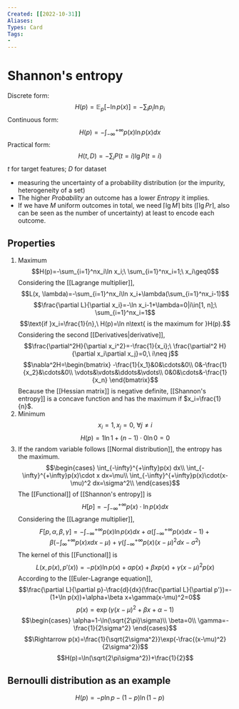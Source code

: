 ```yaml
---
Created: [[2022-10-31]]
Aliases: 
Types: Card
Tags: 
- 
---
```

# Shannon's entropy
Discrete form:
$$H(p)=\mathbb{E}_{p}[-\ln p(x)]=-\sum_ip_i\ln p_i$$
Continuous form: 
$$H(p)=-\int_{-\infty}^{+\infty}p(x)\ln p(x)dx$$
Practical form: 
$$H(t, D)=-\sum_iP(t=i)\lg P(t=i)$$
$t$ for target features; $D$ for dataset
- measuring the uncertainty of a probability distribution (or the impurity, heterogeneity of a set)
- The higher $Probability$ an outcome has a lower $Entropy$ it implies. 
- If we have $M$ uniform outcomes in total, we need $\lceil\lg M\rceil$ bits ($\lceil\lg Pr\rceil$, also can be seen as the number of uncertainty) at least to encode each outcome. 
## Properties
1. Maximum
$$H(p)=-\sum_{i=1}^nx_i\ln x_i;\ \sum_{i=1}^nx_i=1;\ x_i\geq0$$
Considering the [[Lagrange multiplier]], 
$$L(x, \lambda)=-\sum_{i=1}^nx_i\ln x_i+\lambda(\sum_{i=1}^nx_i-1)$$
$$\frac{\partial L}{\partial x_i}=-\ln x_i-1+\lambda=0|i\in[1, n];\ \sum_{i=1}^nx_i=1$$
$$\text{if }x_i=\frac{1}{n},\ H(p)=\ln n\text{ is the maximum for }H(p).$$
Considering the second [[Derivatives|derivative]], 
$$\frac{\partial^2H}{\partial x_i^2}=-\frac{1}{x_i};\ \frac{\partial^2 H}{\partial x_i\partial x_j}=0,\ i\neq j$$
$$\nabla^2H=\begin{bmatrix}
-\frac{1}{x_1}&0&\cdots&0\\
0&-\frac{1}{x_2}&\cdots&0\\
\vdots&\vdots&\ddots&\vdots\\
0&0&\cdots&-\frac{1}{x_n}
\end{bmatrix}$$
Because the [[Hessian matrix]] is negative definite, [[Shannon's entropy]] is a concave function and has the maximum if $x_i=\frac{1}{n}$. 
2. Minimum
$$x_i=1, x_j=0,\ \forall j\neq i$$
$$H(p)=1\ln 1+(n-1)\cdot0\ln0=0$$
3. If the random variable follows [[Normal distribution]], the entropy has the maximum. 
$$\begin{cases}
\int_{-\infty}^{+\infty}p(x) dx\\
\int_{-\infty}^{+\infty}p(x)\cdot x dx=\mu\\
\int_{-\infty}^{+\infty}p(x)\cdot(x-\mu)^2 dx=\sigma^2\\
\end{cases}$$
The [[Functional]] of [[Shannon's entropy]] is
$$H[p]=-\int_{-\infty}^{+\infty}p(x)\cdot\ln p(x)dx$$
Considering the [[Lagrange multiplier]], 
$$F[p,\alpha,\beta,\gamma]=-\int_{-\infty}^{+\infty}p(x)\ln p(x)dx+\alpha(\int_{-\infty}^{+\infty}p(x)dx-1)+\beta(-\int_{\infty}^{+\infty}p(x) xdx-\mu)+\gamma(\int_{-\infty}^{+\infty}p(x)(x-\mu)^2dx-\sigma^2)$$
The kernel of this [[Functional]] is 
$$L(x,p(x),p'(x))=-p(x)\ln p(x)+\alpha p(x)+\beta xp(x)+\gamma(x-\mu)^2p(x)$$
According to the [[Euler-Lagrange equation]], 
$$\frac{\partial L}{\partial p}-\frac{d}{dx}(\frac{\partial L}{\partial p'})=-(1+\ln p(x))+\alpha+\beta x+\gamma(x-\mu)^2=0$$
$$p(x)=\exp(\gamma(x-\mu)^2+\beta x+\alpha-1)$$
$$\begin{cases}
\alpha=1-\ln(\sqrt{2\pi}\sigma)\\
\beta=0\\
\gamma=-\frac{1}{2\sigma^2}
\end{cases}$$
$$\Rightarrow p(x)=\frac{1}{\sqrt{2\sigma^2}}\exp(-\frac{(x-\mu)^2}{2\sigma^2})$$
$$H(p)=\ln(\sqrt{2\pi\sigma^2})+\frac{1}{2}$$
## Bernoulli distribution as an example
$$H(p)=-p\ln p-(1-p)\ln(1-p)$$
